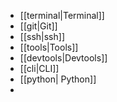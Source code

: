 - [[terminal|Terminal]]
- [[git|Git]]
- [[ssh|ssh]]
- [[tools|Tools]]
- [[devtools|Devtools]]
- [[cli|CLI]]
- [[python| Python]]
- 